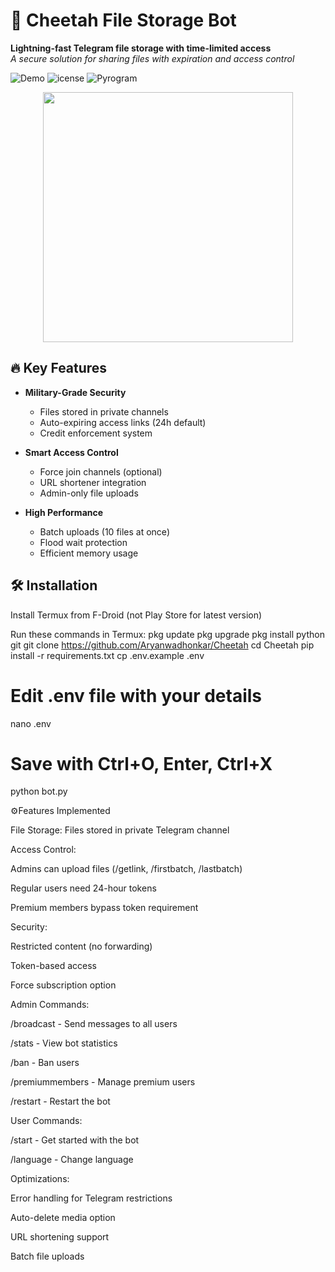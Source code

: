 # 🐆 Cheetah File Storage Bot 

**Lightning-fast Telegram file storage with time-limited access**  
*A secure solution for sharing files with expiration and access control*

![Demo](https://img.shields.io/badge/Status-Active-brightgreen) 
![icense](https://img.shields.io/badge/License-MIT-blue)
![Pyrogram](https://img.shields.io/badge/Pyrogram-2.0-red)

<div align="center">
  <img src="https://github.com/Aryanwadhonkar/Cheetah/assets/your-repo/cheetah-banner.gif" width="400">
</div>

## 🔥 Key Features
- **Military-Grade Security**  
  - Files stored in private channels
  - Auto-expiring access links (24h default)
  - Credit enforcement system

- **Smart Access Control**  
  - Force join channels (optional)
  - URL shortener integration
  - Admin-only file uploads

- **High Performance**  
  - Batch uploads (10 files at once)
  - Flood wait protection
  - Efficient memory usage

## 🛠️ Installation
Install Termux from F-Droid (not Play Store for latest version)

Run these commands in Termux:
pkg update
pkg upgrade
pkg install python git
git clone https://github.com/Aryanwadhonkar/Cheetah
cd Cheetah
pip install -r requirements.txt
cp .env.example .env
# Edit .env file with your details
nano .env
# Save with Ctrl+O, Enter, Ctrl+X
python bot.py


⚙️Features Implemented

File Storage: Files stored in private Telegram channel

Access Control:

Admins can upload files (/getlink, /firstbatch, /lastbatch)

Regular users need 24-hour tokens

Premium members bypass token requirement

Security:

Restricted content (no forwarding)

Token-based access

Force subscription option

Admin Commands:

/broadcast - Send messages to all users

/stats - View bot statistics

/ban - Ban users

/premiummembers - Manage premium users

/restart - Restart the bot

User Commands:

/start - Get started with the bot

/language - Change language

Optimizations:

Error handling for Telegram restrictions

Auto-delete media option

URL shortening support

Batch file uploads
